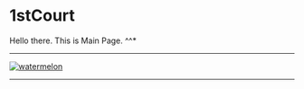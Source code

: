 
# 1stCourt

Hello there. This is Main Page.
^^*
***
[![watermelon](http://www.jlcxwb.com.cn/society/img/attachement/jpg/site3/20140707/90fba600ab991524a69e07.jpg)](https://youtu.be/8ac5U4fFf5o)
***
